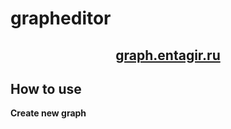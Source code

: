 # grapheditor

<h2 align="center"><a  href="https://graph.entagir.ru">graph.entagir.ru</a></h2>

## How to use

**Create new graph**
